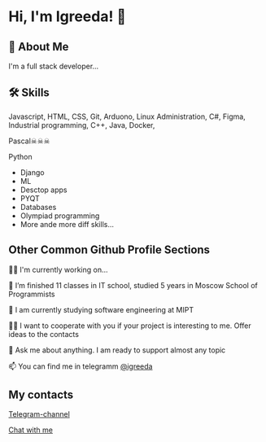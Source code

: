 
# Hi, I'm Igreeda! 👋


## 🚀 About Me
I'm a full stack developer...


## 🛠 Skills
Javascript, HTML, CSS, Git, Arduono, Linux Administration, С#, Figma, Industrial programming, C++, Java, Docker, 

Pascal☠☠☠

Python
- Django
- ML
- Desctop apps 
- PYQT
- Databases
- Olympiad programming
- More ande more diff skills...
## Other Common Github Profile Sections
👩‍💻 I'm currently working on...

🌱 I’m finished 11 classes in IT school, studied 5 years in Moscow School of Programmists

🧠 I am currently studying software engineering at MIPT

👯‍♀️ I want to cooperate with you if your project is interesting to me. Offer ideas to the contacts

💬 Ask me about anything. I am ready to support almost any topic

📫 You can find me in telegramm [@igreeda](https://t.me/IgreedaIT)



## My contacts

[Telegram-channel](https://t.me/IgreedaIT)

[Chat with me](https://t.me/ii_nikolaev)
